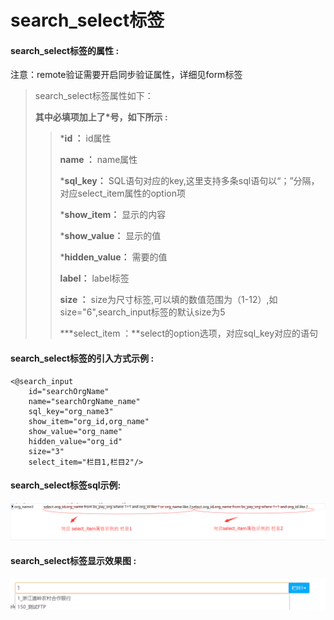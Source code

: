 # search\_select**标签**

#### search\_select**标签的属性 :**
注意：remote验证需要开启同步验证属性，详细见form标签

> search\_select标签属性如下：
>
> **其中必填项加上了\*号，如下所示 :**
>
> > \***id ：** id属性
> >
> > **name ：** name属性
> >
> > \***sql\_key：** SQL语句对应的key,这里支持多条sql语句以“；”分隔，对应select\_item属性的option项
> >
> > \***show\_item：** 显示的内容
> >
> > \***show\_value：** 显示的值
> >
> > \***hidden\_value：** 需要的值
> >
> > **label：** label标签
> >
> > **size ：** size为尺寸标签,可以填的数值范围为（1-12）,如size="6",search\_input标签的默认size为5
> >
> > \***select\_item ：**select的option选项，对应sql\_key对应的语句

#### search\_select标签的引入方式示例 :

```
<@search_input 
    id="searchOrgName" 
    name="searchOrgName_name" 
    sql_key="org_name3" 
    show_item="org_id,org_name" 
    show_value="org_name" 
    hidden_value="org_id" 
    size="3" 
    select_item="栏目1,栏目2"/>
```

#### search\_select标签sql示例:

![](/assets/search_select2.png)

#### search\_select标签显示效果图 :

![](/assets/search_select3.png)

